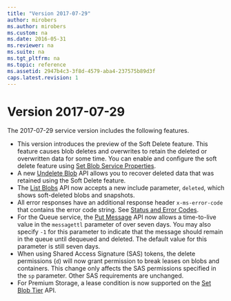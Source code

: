 ```yaml
---
title: "Version 2017-07-29"
author: mirobers
ms.author: mirobers
ms.custom: na
ms.date: 2016-05-31
ms.reviewer: na
ms.suite: na
ms.tgt_pltfrm: na
ms.topic: reference
ms.assetid: 2947b4c3-3f8d-4579-aba4-237575b89d3f
caps.latest.revision: 1
---
```

# Version 2017-07-29

The 2017-07-29 service version includes the following features.

- This version introduces the preview of the Soft Delete feature. This feature causes blob deletes and overwrites to retain the deleted or overwritten data for some time. You can enable and configure the soft delete feature using [Set Blob Service Properties](Set-Blob-Service-Properties.md).
- A new [Undelete Blob](Undelete-Blob.md) API allows you to recover deleted data that was retained using the Soft Delete feature.
- The [List Blobs](List-Blobs.md) API now accepts a new include parameter, `deleted`, which shows soft-deleted blobs and snapshots.
- All error responses have an additional response header `x-ms-error-code` that contains the error code string. See [Status and Error Codes](Status-and-Error-Codes2.md).
- For the Queue service, the [Put Message](Put-Message.md) API now allows a time-to-live value in the `messagettl` parameter of over seven days. You may also specify `-1` for this parameter to indicate that the message should remain in the queue until dequeued and deleted. The default value for this parameter is still seven days.
- When using Shared Access Signature (SAS) tokens, the delete permissions (`d`) will now grant permission to break leases on blobs and containers. This change only affects the SAS permissions specified in the `sp` parameter. Other SAS requirements are unchanged.
- For Premium Storage, a lease condition is now supported on the [Set Blob Tier](set-blob-tier.md) API.
